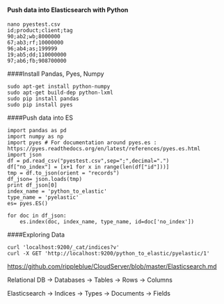 #### Push data into Elasticsearch with Python
```
nano pyestest.csv
id;product;client;tag
90;ab2;wb;8000000
67;ab3;rf;10000000
96;ab4;as;199999
19;ab5;dd;110000000
97;ab6;fb;908700000
```
####Install Pandas, Pyes, Numpy
```
sudo apt-get install python-numpy
sudo apt-get build-dep python-lxml
sudo pip install pandas
sudo pip install pyes
```
####Push data into ES
```
import pandas as pd 
import numpy as np 
import pyes # For documentation around pyes.es : https://pyes.readthedocs.org/en/latest/references/pyes.es.html
import json
df = pd.read_csv("pyestest.csv",sep=";",decimal=".")
df["no_index"] = [x+1 for x in range(len(df["id"]))]
tmp = df.to_json(orient = "records")
df_json= json.loads(tmp)
print df_json[0]
index_name = 'python_to_elastic'
type_name = 'pyelastic'
es= pyes.ES()

for doc in df_json:
    es.index(doc, index_name, type_name, id=doc['no_index'])
```
####Exploring Data
```
curl 'localhost:9200/_cat/indices?v'
curl -X GET 'http://localhost:9200/python_to_elastic/pyelastic/1'
```

https://github.com/rippleblue/CloudServer/blob/master/Elasticsearch.md

Relational DB -> Databases -> Tables -> Rows -> Columns

Elasticsearch -> Indices   -> Types  -> Documents -> Fields
